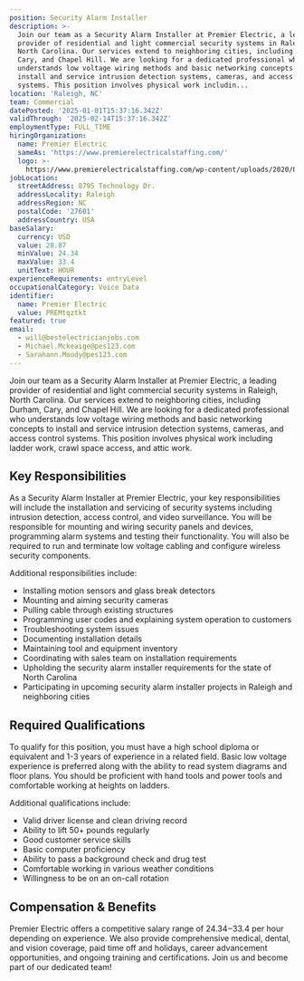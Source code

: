 ```yaml
---
position: Security Alarm Installer
description: >-
  Join our team as a Security Alarm Installer at Premier Electric, a leading
  provider of residential and light commercial security systems in Raleigh,
  North Carolina. Our services extend to neighboring cities, including Durham,
  Cary, and Chapel Hill. We are looking for a dedicated professional who
  understands low voltage wiring methods and basic networking concepts to
  install and service intrusion detection systems, cameras, and access control
  systems. This position involves physical work includin...
location: 'Raleigh, NC'
team: Commercial
datePosted: '2025-01-01T15:37:16.342Z'
validThrough: '2025-02-14T15:37:16.342Z'
employmentType: FULL_TIME
hiringOrganization:
  name: Premier Electric
  sameAs: 'https://www.premierelectricalstaffing.com/'
  logo: >-
    https://www.premierelectricalstaffing.com/wp-content/uploads/2020/05/Premier-Electrical-Staffing-logo.png
jobLocation:
  streetAddress: 8795 Technology Dr.
  addressLocality: Raleigh
  addressRegion: NC
  postalCode: '27601'
  addressCountry: USA
baseSalary:
  currency: USD
  value: 28.87
  minValue: 24.34
  maxValue: 33.4
  unitText: HOUR
experienceRequirements: entryLevel
occupationalCategory: Voice Data
identifier:
  name: Premier Electric
  value: PREMtqztkt
featured: true
email:
  - will@bestelectricianjobs.com
  - Michael.Mckeaige@pes123.com
  - Sarahann.Moody@pes123.com
---
```




Join our team as a Security Alarm Installer at Premier Electric, a leading provider of residential and light commercial security systems in Raleigh, North Carolina. Our services extend to neighboring cities, including Durham, Cary, and Chapel Hill. We are looking for a dedicated professional who understands low voltage wiring methods and basic networking concepts to install and service intrusion detection systems, cameras, and access control systems. This position involves physical work including ladder work, crawl space access, and attic work. 

## Key Responsibilities

As a Security Alarm Installer at Premier Electric, your key responsibilities will include the installation and servicing of security systems including intrusion detection, access control, and video surveillance. You will be responsible for mounting and wiring security panels and devices, programming alarm systems and testing their functionality. You will also be required to run and terminate low voltage cabling and configure wireless security components. 

Additional responsibilities include:
* Installing motion sensors and glass break detectors
* Mounting and aiming security cameras
* Pulling cable through existing structures
* Programming user codes and explaining system operation to customers
* Troubleshooting system issues
* Documenting installation details
* Maintaining tool and equipment inventory
* Coordinating with sales team on installation requirements
* Upholding the security alarm installer requirements for the state of North Carolina
* Participating in upcoming security alarm installer projects in Raleigh and neighboring cities

## Required Qualifications

To qualify for this position, you must have a high school diploma or equivalent and 1-3 years of experience in a related field. Basic low voltage experience is preferred along with the ability to read system diagrams and floor plans. You should be proficient with hand tools and power tools and comfortable working at heights on ladders. 

Additional qualifications include:
* Valid driver license and clean driving record
* Ability to lift 50+ pounds regularly
* Good customer service skills
* Basic computer proficiency
* Ability to pass a background check and drug test
* Comfortable working in various weather conditions
* Willingness to be on an on-call rotation

## Compensation & Benefits

Premier Electric offers a competitive salary range of $24.34-$33.4 per hour depending on experience. We also provide comprehensive medical, dental, and vision coverage, paid time off and holidays, career advancement opportunities, and ongoing training and certifications. Join us and become part of our dedicated team!